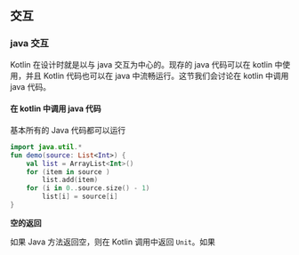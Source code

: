 ## 交互
###  java 交互
Kotlin 在设计时就是以与 java 交互为中心的。现存的 java 代码可以在 kotlin 中使用，并且 Kotlin 代码也可以在 java 中流畅运行。这节我们会讨论在 kotlin 中调用 java 代码。

#### 在 kotlin 中调用 java 代码
基本所有的 Java 代码都可以运行

```kotlin
import java.util.*
fun demo(source: List<Int>) {
	val list = ArrayList<Int>()
	for (item in source )
		list.add(item)
	for (i in 0..source.size() - 1)
		list[i] = source[i]
}
```

**空的返回**

如果 Java 方法返回空，则在 Kotlin 调用中返回 `Unit`。如果
